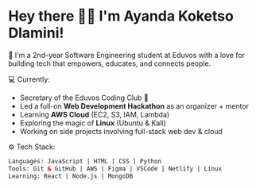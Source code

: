 # Hey there 👋🏾 I'm Ayanda Koketso Dlamini!

🌱 I'm a 2nd-year Software Engineering student at Eduvos with a love for building tech that empowers, educates, and connects people.

💻 Currently:
- Secretary of the Eduvos Coding Club 🧠
- Led a full-on **Web Development Hackathon** as an organizer + mentor
- Learning **AWS Cloud** (EC2, S3, IAM, Lambda)
- Exploring the magic of **Linux** (Ubuntu & Kali)
- Working on side projects involving full-stack web dev & cloud

⚙️ Tech Stack:
```html
Languages: JavaScript | HTML | CSS | Python  
Tools: Git & GitHub | AWS | Figma | VSCode | Netlify | Linux  
Learning: React | Node.js | MongoDB  
